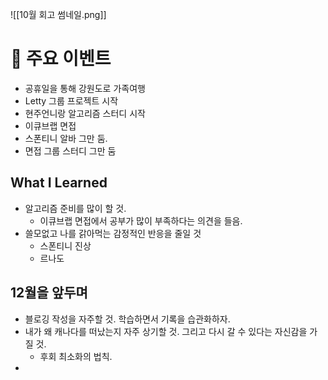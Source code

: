![[10월 회고 썸네일.png]]
# 🎤 주요 이벤트
- 공휴일을 통해 강원도로 가족여행
- Letty 그룹 프로젝트 시작
- 현주언니랑 알고리즘 스터디 시작
- 이큐브랩 면접
- 스폰티니 알바 그만 둠.
- 면접 그룹 스터디 그만 둠
## What I Learned
- 알고리즘 준비를 많이 할 것.
	- 이큐브랩 면접에서 공부가 많이 부족하다는 의견을 들음.
- 쓸모없고 나를 갉아먹는 감정적인 반응을 줄일 것
	- 스폰티니 진상
	- 르나도
## 12월을 앞두며
- 블로깅 작성을 자주할 것. 학습하면서 기록을 습관화하자.
- 내가 왜 캐나다를 떠났는지 자주 상기할 것. 그리고 다시 갈 수 있다는 자신감을 가질 것.
	- 후회 최소화의 법칙.
- 
